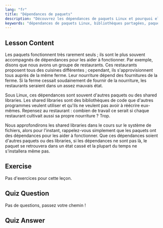 ```yaml
---
lang: "fr"
title: "Dépendances de paquets"
description: "Découvrez les dépendances de paquets Linux et pourquoi elles sont cruciales pour l'installation de logiciels. Comprenez les bibliothèques partagées et évitez les paquets cassés. Commencez votre parcours Linux !"
keywords: "dépendances de paquets Linux, bibliothèques partagées, paquets Linux, gestion de paquets, tutoriel Linux, Linux pour débutants, guide Linux"
---
```


## Lesson Content

Les paquets fonctionnent très rarement seuls ; ils sont le plus souvent accompagnés de dépendances pour les aider à fonctionner. Par exemple, disons que nous avons un groupe de restaurants. Ces restaurants proposent tous des cuisines différentes ; cependant, ils s'approvisionnent tous auprès de la même ferme. Leur nourriture dépend des fournitures de la ferme. Si la ferme cessait soudainement de fournir de la nourriture, les restaurants seraient dans un assez mauvais état.

Sous Linux, ces dépendances sont souvent d'autres paquets ou des shared libraries. Les shared libraries sont des bibliothèques de code que d'autres programmes veulent utiliser et qu'ils ne veulent pas avoir à réécrire eux-mêmes. Repensez au restaurant : combien de travail ce serait si chaque restaurant cultivait aussi sa propre nourriture ? Trop.

Nous approfondirons les shared libraries dans le cours sur le système de fichiers, alors pour l'instant, rappelez-vous simplement que les paquets ont des dépendances pour les aider à fonctionner. Que ces dépendances soient d'autres paquets ou des libraries, si les dépendances ne sont pas là, le paquet se retrouvera dans un état cassé et la plupart du temps ne s'installera même pas.

## Exercise

Pas d'exercices pour cette leçon.

## Quiz Question

Pas de questions, passez votre chemin !

## Quiz Answer
